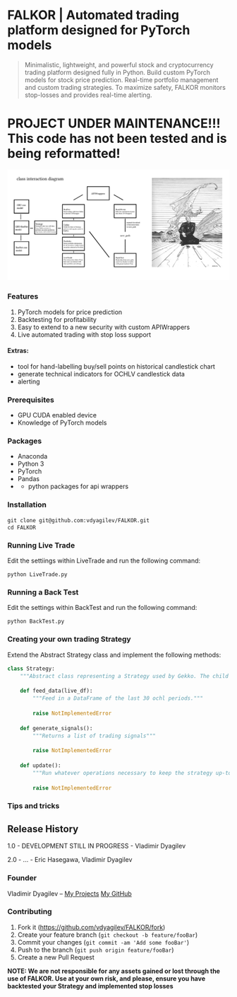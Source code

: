 # FALKOR | Automated trading platform designed for PyTorch models
> Minimalistic, lightweight, and powerful stock and cryptocurrency trading platform designed fully in Python. Build custom PyTorch models for stock price prediction. Real-time portfolio management and custom trading strategies. To maximize safety, FALKOR monitors stop-losses and provides real-time alerting. 

# PROJECT UNDER MAINTENANCE!!! This code has not been tested and is being reformatted!

![](arch.jpg)

### Features
1. PyTorch models for price prediction
2. Backtesting for profitability
3. Easy to extend to a new security with custom APIWrappers
4. Live automated trading with stop loss support

#### Extras: 
  * tool for hand-labelling buy/sell points on historical candlestick chart
  * generate technical indicators for OCHLV candlestick data
  * alerting

### Prerequisites
* GPU CUDA enabled device
* Knowledge of PyTorch models

### Packages
* Anaconda
* Python 3
* PyTorch
* Pandas
* + python packages for api wrappers

### Installation 
```
git clone git@github.com:vdyagilev/FALKOR.git
cd FALKOR
```

### Running Live Trade

Edit the settiings within LiveTrade and run the following command:

```
python LiveTrade.py
```

### Running a Back Test

Edit the settings within BackTest and run the following command:

```
python BackTest.py
```

### Creating your own trading Strategy

Extend the Abstract Strategy class and implement the following methods:

``` python
class Strategy:
    """Abstract class representing a Strategy used by Gekko. The child class must create all NotImplemented methods"""

    def feed_data(live_df):
        """Feed in a DataFrame of the last 30 ochl periods."""

        raise NotImplementedError

    def generate_signals():
        """Returns a list of trading signals"""

        raise NotImplementedError

    def update():
        """Run whatever operations necessary to keep the strategy up-to-date with current data"""

        raise NotImplementedError
```

### Tips and tricks


## Release History

1.0 - DEVELOPMENT STILL IN PROGRESS - Vladimir Dyagilev

2.0 - ... - Eric Hasegawa, Vladimir Dyagilev

### Founder

Vladimir Dyagilev – [My Projects](https://vladimirdyagilev.com) 
[My GitHub](https://github.com/vdyagilev/)

### Contributing

1. Fork it (<https://github.com/vdyagilev/FALKOR/fork>)
2. Create your feature branch (`git checkout -b feature/fooBar`)
3. Commit your changes (`git commit -am 'Add some fooBar'`)
4. Push to the branch (`git push origin feature/fooBar`)
5. Create a new Pull Request

**NOTE: We are not responsible for any assets gained or lost through the use of FALKOR. Use at your own risk, and please, ensure you have backtested your Strategy and implemented stop losses**
